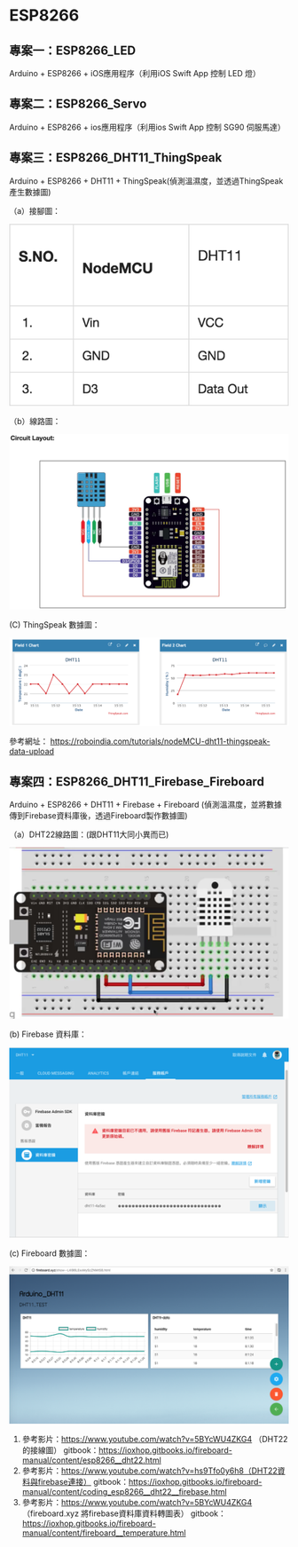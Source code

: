 # ESP8266

## 專案一：ESP8266_LED

Arduino + ESP8266 + iOS應用程序（利用iOS Swift App 控制 LED 燈）

## 專案二：ESP8266_Servo

Arduino + ESP8266 + ios應用程序（利用ios Swift App 控制 SG90 伺服馬達）

## 專案三：ESP8266_DHT11_ThingSpeak

Arduino + ESP8266 + DHT11 + ThingSpeak(偵測溫濕度，並透過ThingSpeak產生數據圖)

（a）接腳圖：
  <p align="center"><img src="https://github.com/SUN06444/ESP8266/blob/master/ESP8266_DHT11_ThingSpeak/pin.png"></p>
（b）線路圖：
  <p align="center"><img src="https://github.com/SUN06444/ESP8266/blob/master/ESP8266_DHT11_ThingSpeak/Circuit%20Layout.png"></p>
 (C) ThingSpeak 數據圖：
  <p align="center"><img src="https://github.com/SUN06444/ESP8266/blob/master/ESP8266_DHT11_ThingSpeak/ThingSpeak.png"></p>

參考網址： https://roboindia.com/tutorials/nodeMCU-dht11-thingspeak-data-upload

## 專案四：ESP8266_DHT11_Firebase_Fireboard

Arduino + ESP8266 + DHT11 + Firebase + Fireboard (偵測溫濕度，並將數據傳到Firebase資料庫後，透過Fireboard製作數據圖)

（a）DHT22線路圖：(跟DHT11大同小異而已)
  <p align="center"><img src="https://github.com/SUN06444/ESP8266/blob/master/ESP8266_DHT11_Firebase_Fireboard/circuit%20layout.png"></p>
 (b) Firebase 資料庫：
  <p align="center"><img src="https://github.com/SUN06444/ESP8266/blob/master/ESP8266_DHT11_Firebase_Fireboard/firebase.png"></p>
 (c) Fireboard 數據圖：
  <p align="center"><img src="https://github.com/SUN06444/ESP8266/blob/master/ESP8266_DHT11_Firebase_Fireboard/fireboard.png"></p>

1. 參考影片：https://www.youtube.com/watch?v=5BYcWU4ZKG4 （DHT22的接線圖）
  gitbook：https://ioxhop.gitbooks.io/fireboard-manual/content/esp8266__dht22.html
2. 參考影片：https://www.youtube.com/watch?v=hs9Tfo0y6h8（DHT22資料與firebase連接）
  gitbook：https://ioxhop.gitbooks.io/fireboard-manual/content/coding_esp8266__dht22__firebase.html
3. 參考影片：https://www.youtube.com/watch?v=5BYcWU4ZKG4 （fireboard.xyz 將firebase資料庫資料轉圖表）
  gitbook：https://ioxhop.gitbooks.io/fireboard-manual/content/fireboard__temperature.html


